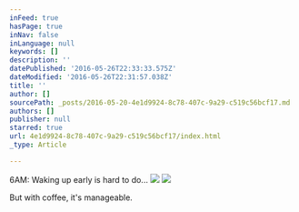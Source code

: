 ```yaml
---
inFeed: true
hasPage: true
inNav: false
inLanguage: null
keywords: []
description: ''
datePublished: '2016-05-26T22:33:33.575Z'
dateModified: '2016-05-26T22:31:57.038Z'
title: ''
author: []
sourcePath: _posts/2016-05-20-4e1d9924-8c78-407c-9a29-c519c56bcf17.md
authors: []
publisher: null
starred: true
url: 4e1d9924-8c78-407c-9a29-c519c56bcf17/index.html
_type: Article

---
```

6AM: Waking up early is hard to do...
![](https://the-grid-user-content.s3-us-west-2.amazonaws.com/4388be02-9a56-4dd7-aede-03c404eaa05d.jpg)
![](https://the-grid-user-content.s3-us-west-2.amazonaws.com/15157c17-2daf-4479-902b-5ebe94f77d76.jpg)

But with coffee, it's manageable.